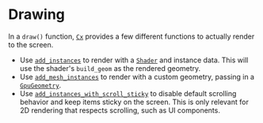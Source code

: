 # Drawing

In a `draw()` function, [`Cx`](/target/doc/wrflib/struct.Cx.html) provides a few different functions to actually render to the screen.
 * Use [`add_instances`](/target/doc/wrflib/struct.Cx.html#method.add_instances) to render with a [`Shader`](/target/doc/wrflib/struct.Shader.html) and instance data. This will use the shader's `build_geom` as the rendered geometry.
 * Use [`add_mesh_instances`](/target/doc/wrflib/struct.Cx.html#method.add_mesh_instances) to render with a custom geometry, passing in a [`GpuGeometry`](/target/doc/wrflib/struct.GpuGeometry.html).
 * Use [`add_instances_with_scroll_sticky`](/target/doc/wrflib/struct.Cx.html#method.add_instances_with_scroll_sticky) to disable default scrolling behavior and keep items sticky on the screen. This is only relevant for 2D rendering that respects scrolling, such as UI components.
